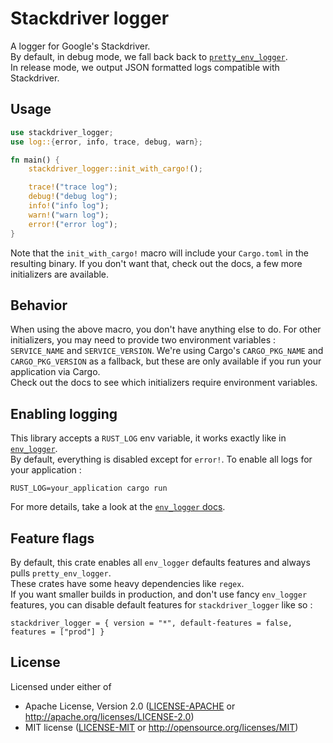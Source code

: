 # Stackdriver logger

A logger for Google's Stackdriver.\
By default, in debug mode, we fall back back to [`pretty_env_logger`](https://github.com/seanmonstar/pretty-env-logger). \
In release mode, we output JSON formatted logs compatible with Stackdriver.

## Usage

```rust
use stackdriver_logger;
use log::{error, info, trace, debug, warn};

fn main() {
    stackdriver_logger::init_with_cargo!();

    trace!("trace log");
    debug!("debug log");
    info!("info log");
    warn!("warn log");
    error!("error log");
}
```

Note that the `init_with_cargo!` macro will include your `Cargo.toml` in the resulting binary.
If you don't want that, check out the docs, a few more initializers are available.

## Behavior

When using the above macro, you don't have anything else to do.
For other initializers, you may need to provide two environment variables : `SERVICE_NAME` and `SERVICE_VERSION`.
We're using Cargo's `CARGO_PKG_NAME` and `CARGO_PKG_VERSION` as a fallback, but these are only available
if you run your application via Cargo. \
Check out the docs to see which initializers require environment variables.

## Enabling logging

This library accepts a `RUST_LOG` env variable, it works exactly like in [`env_logger`](https://github.com/sebasmagri/env_logger). \
By default, everything is disabled except for `error!`.
To enable all logs for your application :

```
RUST_LOG=your_application cargo run
```

For more details, take a look at the [`env_logger` docs](https://docs.rs/env_logger/0.7.0/env_logger/#enabling-logging).

## Feature flags

By default, this crate enables all `env_logger` defaults features and always pulls `pretty_env_logger`. \
These crates have some heavy dependencies like `regex`. \
If you want smaller builds in production, and don't use fancy `env_logger` features, you can disable default features for `stackdriver_logger` like so :

```
stackdriver_logger = { version = "*", default-features = false, features = ["prod"] }
```

## License

Licensed under either of

-   Apache License, Version 2.0 ([LICENSE-APACHE](LICENSE-APACHE) or http://apache.org/licenses/LICENSE-2.0)
-   MIT license ([LICENSE-MIT](LICENSE-MIT) or http://opensource.org/licenses/MIT)
